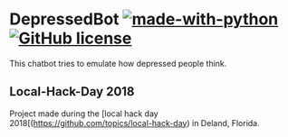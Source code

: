 # DepressedBot [![made-with-python](https://img.shields.io/badge/Made%20with-Python-1f425f.svg)](https://www.python.org/) [![GitHub license](https://img.shields.io/github/license/wsdt/DepressedBot.svg)](https://github.com/wsdt/DepressedBot/blob/master/LICENSE)
This chatbot tries to emulate how depressed people think.

## Local-Hack-Day 2018
Project made during the [local hack day 2018[(https://github.com/topics/local-hack-day) in Deland, Florida. 
